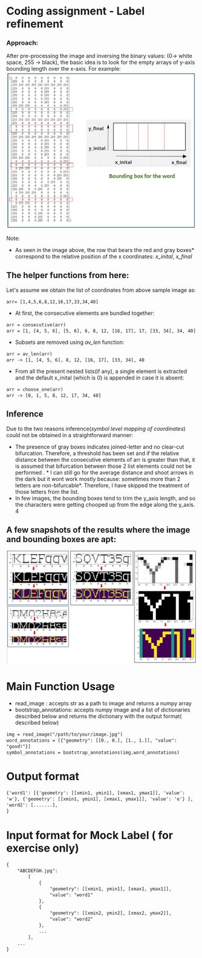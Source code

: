 # Coding assignment - Label refinement
<h3>Approach:</h3>
After pre-processing the image and inversing the binary values: (0-> white space, 255 -> black), the basic idea is to look for the empty arrays of y-axis bounding length over the x-axis. For example:



<img src="https://raw.githubusercontent.com/Siddicus/Symbol_level/master/bounding.JPG" >


Note:

- As seen in the image above, the row that bears the red and gray boxes* correspond to the relative position of the x coordinates: *x_inital*, *x_final*

## The helper functions from here:
Let's assume we obtain the list of coordinates from above sample image as:

```
arr= [1,4,5,6,8,12,16,17,33,34,40]
```
- At first, the consecutive elements are bundled together:
 
```
arr = consecutive(arr)
arr = [1, [4, 5, 6], [5, 6], 6, 8, 12, [16, 17], 17, [33, 34], 34, 40]
```
- Subsets are removed using *av_len* function:
```
arr = av_len(arr)
arr -> [1, [4, 5, 6], 8, 12, [16, 17], [33, 34], 40
```
- From all the present nested lists(if any), a single element is extracted and the default x_inital (which is 0) is appended in case it is absent:

```
arr = choose_one(arr)
arr -> [0, 1, 5, 8, 12, 17, 34, 40]
```
## Inference
Due to the two reasons inference(*symbol level mapping of coordinates*) could not be obtained in a straightforward manner:
- The presence of gray boxes indicates joined-letter and no clear-cut bifurcation. Therefore, a threshold has been set and if the relative distance between the consecutive elements of arr is greater than that, it is assumed that bifurcation between those 2 list elements could not be performed . * I can still go for the average distance and shoot arrows in the dark but it wont work mostly because: sometimes more than 2 letters are non-bifurcable*. Therefore, I have skipped the treatment of those letters from the list.
- In few images, the bounding boxes tend to trim the y_axis length, and so the characters were getting chooped up from the edge along the y_axis. 4

## A few snapshots of the results where the image and bounding boxes are apt:


<img src="https://raw.githubusercontent.com/Siddicus/Symbol_level/master/sample_result.JPG" >

# Main Function Usage
- read_image : accepts str as a path to image and returns a numpy array
-  bootstrap_annotations: accepts numpy image and a list of dictionaries described below and returns the dictionary with the output format( described below)

```
img = read_image("/path/to/your/image.jpg")
word_annotations = [{"geometry": [[0., 0.], [1., 1.]], "value": "good!"}]
symbol_annotations = bootstrap_annotations(img,word_annotations)
```
# Output format
```
{'word1': [{'geometry': [[xmin1, ymin1], [xmax1, ymax1]], 'value': 'w'}, {'geometry': [[xmin1, ymin1], [xmax1, ymax1]], 'value': 'o'} ], 
'word2': [.......],
}
```

# Input format for Mock Label ( for exercise only)

```
{
    "ABCDEFGH.jpg": 
        [
            {
                "geometry": [[xmin1, ymin1], [xmax1, ymax1]],
                "value": "word1"
            },
            {
                "geometry": [[xmin2, ymin2], [xmax2, ymax2]],
                "value": "word2"
            },
            ...
        ],
    ...
}

```



